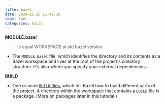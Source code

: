 ```yaml
---
title: bazel
date: 2024-11-25 11:42:10
tags: tool
categories: build
---
```


**MODULE.bazel**

> is equal WORKSPACE at old bazel version

- The `MODULE.bazel` file, which identifies the directory and its contents as a Bazel workspace and lives at the root of the project's directory structure. It's also where you specify your external dependencies.

**BUILD**

- One or more [`BUILD` files](https://bazel.build/reference/glossary#build-file), which tell Bazel how to build different parts of the project. A directory within the workspace that contains a `BUILD` file is a package. (More on packages later in this tutorial.)


